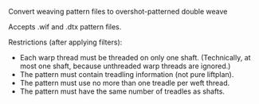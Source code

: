 Convert weaving pattern files to overshot-patterned double weave

Accepts .wif and .dtx pattern files.

Restrictions (after applying filters):

* Each warp thread must be threaded on only one shaft.
  (Technically, at most one shaft, because unthreaded warp threads are ignored.)
* The pattern must contain treadling information (not pure liftplan).
* The pattern must use no more than one treadle per weft thread.
* The pattern must have the same number of treadles as shafts.
